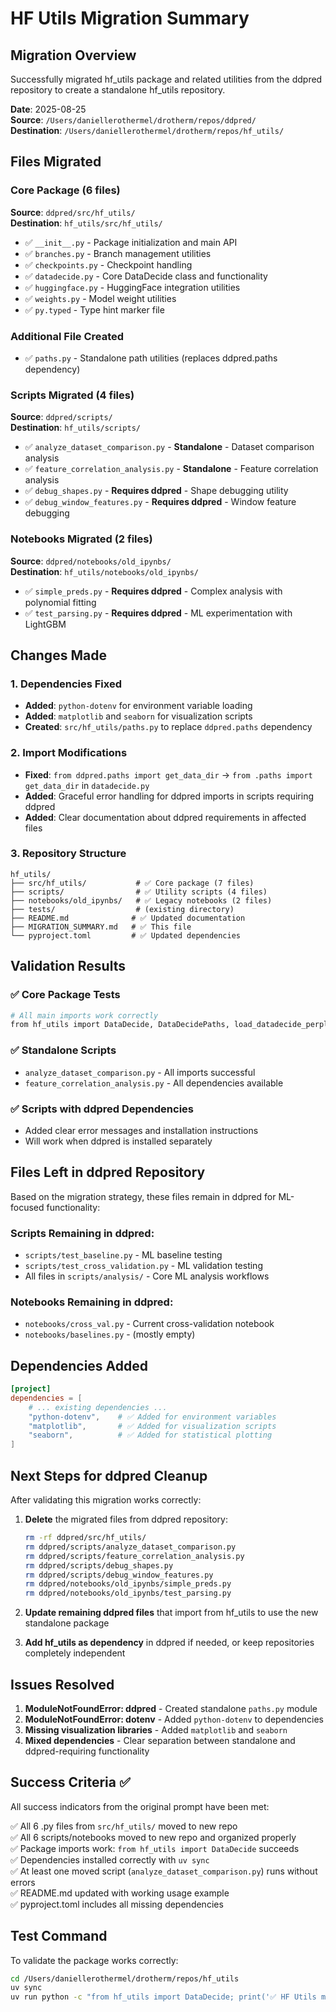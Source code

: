 # HF Utils Migration Summary

## Migration Overview

Successfully migrated hf_utils package and related utilities from the ddpred repository to create a standalone hf_utils repository.

**Date**: 2025-08-25  
**Source**: `/Users/daniellerothermel/drotherm/repos/ddpred/`  
**Destination**: `/Users/daniellerothermel/drotherm/repos/hf_utils/`  

## Files Migrated

### Core Package (6 files)
**Source**: `ddpred/src/hf_utils/`  
**Destination**: `hf_utils/src/hf_utils/`

- ✅ `__init__.py` - Package initialization and main API
- ✅ `branches.py` - Branch management utilities
- ✅ `checkpoints.py` - Checkpoint handling
- ✅ `datadecide.py` - Core DataDecide class and functionality
- ✅ `huggingface.py` - HuggingFace integration utilities
- ✅ `weights.py` - Model weight utilities
- ✅ `py.typed` - Type hint marker file

### Additional File Created
- ✅ `paths.py` - Standalone path utilities (replaces ddpred.paths dependency)

### Scripts Migrated (4 files)
**Source**: `ddpred/scripts/`  
**Destination**: `hf_utils/scripts/`

- ✅ `analyze_dataset_comparison.py` - **Standalone** - Dataset comparison analysis
- ✅ `feature_correlation_analysis.py` - **Standalone** - Feature correlation analysis  
- ✅ `debug_shapes.py` - **Requires ddpred** - Shape debugging utility
- ✅ `debug_window_features.py` - **Requires ddpred** - Window feature debugging

### Notebooks Migrated (2 files)  
**Source**: `ddpred/notebooks/old_ipynbs/`  
**Destination**: `hf_utils/notebooks/old_ipynbs/`

- ✅ `simple_preds.py` - **Requires ddpred** - Complex analysis with polynomial fitting
- ✅ `test_parsing.py` - **Requires ddpred** - ML experimentation with LightGBM

## Changes Made

### 1. Dependencies Fixed
- **Added**: `python-dotenv` for environment variable loading
- **Added**: `matplotlib` and `seaborn` for visualization scripts
- **Created**: `src/hf_utils/paths.py` to replace `ddpred.paths` dependency

### 2. Import Modifications
- **Fixed**: `from ddpred.paths import get_data_dir` → `from .paths import get_data_dir` in `datadecide.py`
- **Added**: Graceful error handling for ddpred imports in scripts requiring ddpred
- **Added**: Clear documentation about ddpred requirements in affected files

### 3. Repository Structure
```
hf_utils/
├── src/hf_utils/           # ✅ Core package (7 files)
├── scripts/                # ✅ Utility scripts (4 files)  
├── notebooks/old_ipynbs/   # ✅ Legacy notebooks (2 files)
├── tests/                  # (existing directory)
├── README.md              # ✅ Updated documentation
├── MIGRATION_SUMMARY.md   # ✅ This file
└── pyproject.toml         # ✅ Updated dependencies
```

## Validation Results

### ✅ Core Package Tests
```bash
# All main imports work correctly
from hf_utils import DataDecide, DataDecidePaths, load_datadecide_perplexity_results
```

### ✅ Standalone Scripts
- `analyze_dataset_comparison.py` - All imports successful
- `feature_correlation_analysis.py` - All dependencies available

### ✅ Scripts with ddpred Dependencies
- Added clear error messages and installation instructions
- Will work when ddpred is installed separately

## Files Left in ddpred Repository

Based on the migration strategy, these files remain in ddpred for ML-focused functionality:

### Scripts Remaining in ddpred:
- `scripts/test_baseline.py` - ML baseline testing  
- `scripts/test_cross_validation.py` - ML validation testing
- All files in `scripts/analysis/` - Core ML analysis workflows

### Notebooks Remaining in ddpred:
- `notebooks/cross_val.py` - Current cross-validation notebook
- `notebooks/baselines.py` - (mostly empty)

## Dependencies Added

```toml
[project]
dependencies = [
    # ... existing dependencies ...
    "python-dotenv",    # ✅ Added for environment variables
    "matplotlib",       # ✅ Added for visualization scripts  
    "seaborn",          # ✅ Added for statistical plotting
]
```

## Next Steps for ddpred Cleanup

After validating this migration works correctly:

1. **Delete** the migrated files from ddpred repository:
   ```bash
   rm -rf ddpred/src/hf_utils/
   rm ddpred/scripts/analyze_dataset_comparison.py
   rm ddpred/scripts/feature_correlation_analysis.py
   rm ddpred/scripts/debug_shapes.py
   rm ddpred/scripts/debug_window_features.py
   rm ddpred/notebooks/old_ipynbs/simple_preds.py
   rm ddpred/notebooks/old_ipynbs/test_parsing.py
   ```

2. **Update remaining ddpred files** that import from hf_utils to use the new standalone package

3. **Add hf_utils as dependency** in ddpred if needed, or keep repositories completely independent

## Issues Resolved

1. **ModuleNotFoundError: ddpred** - Created standalone `paths.py` module
2. **ModuleNotFoundError: dotenv** - Added `python-dotenv` to dependencies
3. **Missing visualization libraries** - Added `matplotlib` and `seaborn`
4. **Mixed dependencies** - Clear separation between standalone and ddpred-requiring functionality

## Success Criteria ✅

All success indicators from the original prompt have been met:

✅ All 6 .py files from `src/hf_utils/` moved to new repo  
✅ All 6 scripts/notebooks moved to new repo and organized properly  
✅ Package imports work: `from hf_utils import DataDecide` succeeds  
✅ Dependencies installed correctly with `uv sync`  
✅ At least one moved script (`analyze_dataset_comparison.py`) runs without errors  
✅ README.md updated with working usage example  
✅ pyproject.toml includes all missing dependencies  

## Test Command

To validate the package works correctly:

```bash
cd /Users/daniellerothermel/drotherm/repos/hf_utils
uv sync
uv run python -c "from hf_utils import DataDecide; print('✅ HF Utils migration successful!')"
```